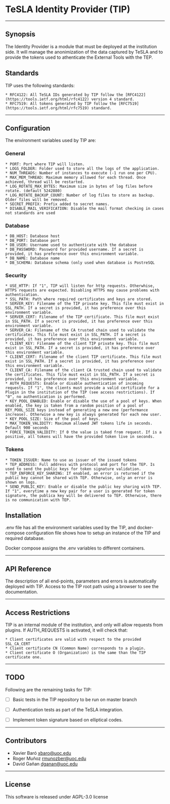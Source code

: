 # TeSLA Identity Provider (TIP)

---

## Synopsis
The Identity Provider is a module that must be deployed at the institution side. It will manage the anonimization of the data captured by TeSLA and to provide the tokens used to athenticate the External Tools with the TEP.

## Standards

TIP uses the following standards:

    * RFC4122: All TeSLA IDs generated by TIP follow the [RFC4122](https://tools.ietf.org/html/rfc4122) version 4 standard.
    * RFC7519: All tokens generated by TIP follow the [RFC7519](https://tools.ietf.org/html/rfc7519) standard.

---

## Configuration

The environment variables used by TIP are:

### General

    * PORT: Port where TIP will listen.
    * LOGS_FOLDER: Folder used to store all the logs of the application.
    * NUM_THREADS: Number of instances to execute (-1 run one per CPU).
    * MAX_MEM_THREAD: Maximum memory allowed for each thread. Once achieved, thread will be restarted.
    * LOG_ROTATE_MAX_BYTES: Maximum size in bytes of log files before rotate. (default 5242880)
    * LOG_ROTATE_BACKUP_COUNT: Number of log files to store as backup. Older files will be removed.
    * SECRET_PREFIX: Prefix added to secret names.
    * DISABLE_MAIL_VERIFICATION: Disable the mail format checking in cases not standards are used 

    
### Database

    * DB_HOST: Database host
    * DB_PORT: Database port 
	* DB_USER: Username used to authenticate with the database
	* DB_PASSWORD: Password for provided username. If a secret is provided, it has preference over this environment variable.
	* DB_NAME: Database name
	* DB_SCHEMA: Database schema (only used when database is PostreSQL
	
### Security
	
	* USE_HTTP: If "1", TIP will listen for http requests. Otherwhise, HTTPS requests are expected. Disabling HTTPS may cause problems with authentication.
    * SSL_PATH: Path where required certificates and keys are stored.
    * SERVER_KEY: Filename of the TIP private key. This file must exist in SSL_PATH. If a secret is provided, it has preference over this environment variable.
    * SERVER_CERT: Filename of the TIP certificate. This file must exist in SSL_PATH. If a secret is provided, it has preference over this environment variable.
    * SERVER_CA: Filename of the CA trusted chain used to validate the certificates. This file must exist in SSL_PATH. If a secret is provided, it has preference over this environment variable.
    * CLIENT_KEY: Filename of the client TIP private key. This file must exist in SSL_PATH. If a secret is provided, it has preference over this environment variable.
    * CLIENT_CERT: Filename of the client TIP certificate. This file must exist in SSL_PATH. If a secret is provided, it has preference over this environment variable.
    * CLIENT_CA: Filename of the client CA trusted chain used to validate the certificates. This file must exist in SSL_PATH. If a secret is provided, it has preference over this environment variable.
    * AUTH_REQUESTS: Enable or disable authentication of incoming requests. If "1", the clients must provide a valid certificate for a Plugin in the institution of the TIP (see access restrictions). If "0", no authentication is performed.
    * KEY_POOL_ENABLED: Enable or disable the use of a pool of keys. When enabled, the key is taken from a random position of a pool of KEY_POOL_SIZE keys instead of generating a new one (performance increase). Otherwise a new key is always generated for each new user. 
    * KEY_POOL_SIZE: Size of the pool of keys.
    * MAX_TOKEN_VALIDITY: Maximum allowed JWT tokens life in seconds. Default 900 seconds
    * FORCE_TOKEN_VALIDITY: If 0 the value is taked from request. If is a positive, all tokens will have the provided token live in seconds.
     
    
    
### Tokens
    
    * TOKEN_ISSUER: Name to use as issuer of the issued tokens
    * TEP_ADDRESS: Full address with protocol and port for the TEP. Is used to send the public keys for token signature validation.
    * TEP_ENFORCE_KEY_SHARING: If enabled, an error is returned if the public key cannot be shared with TEP. Otherwise, only an error is shown on logs.
    * SEND_PUBLIC_KEY: Enable or disable the public key sharing with TEP. If "1", everytime a new key pair for a user is generated for token signature, the publica key will be delivered to TEP. Otherwise, there is no communication with TEP.
	

## Installation

.env file has all the environment variables used by the TIP, and docker-compose configuration file shows how to setup an instance of the TIP and required database.

Docker compose assigns the .env variables to different containers.

---

## API Reference

The description of all end-points, parameters and errors is automatically deployed with TIP. Access to the TIP root path using a browser to see the documentation.

---

## Access Restrictions

TIP is an internal module of the institution, and only will allow requests from plugins. If AUTH_REQUESTS is activated, it will check that:

    * Client certificates are valid with respect to the provided SSL_CA_CERT
    * Client certificate CN (Common Name) corresponds to a plugin.
    * Client certificate O (Organization) is the same than the TIP certificate one.

---

## TODO

Following are the remaining tasks for TIP:

- [ ] Basic tests in the TIP repository to be run on master branch
- [ ] Authentication tests as part of the TeSLA integration.
- [ ] Implement token signature based on elliptical codes.


---

## Contributors
- Xavier Baró <xbaro@uoc.edu>
- Roger Muñoz <rmunozber@uoc.edu>
- David Gañan <dganan@uoc.edu>

---
## License
This software is released under AGPL-3.0 license